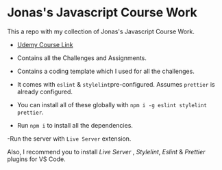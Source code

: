# Jonas's Javascript Course Work

This a repo with my collection of Jonas's Javascript Course Work.

- [Udemy Course Link](https://www.udemy.com/course/the-complete-javascript-course/)

- Contains all the Challenges and Assignments.

- Contains a coding template which I used for all the challenges.

- It comes with `eslint` & `stylelint`pre-configured. Assumes `prettier` is already configured.

- You can install all of these globally with `npm i -g eslint stylelint prettier`.

- Run `npm i` to install all the dependencies.

-Run the server with `Live Server` extension.

Also, I recommend you to install _Live Server_ , _Stylelint_, _Eslint_ & _Prettier_ plugins for VS Code.

